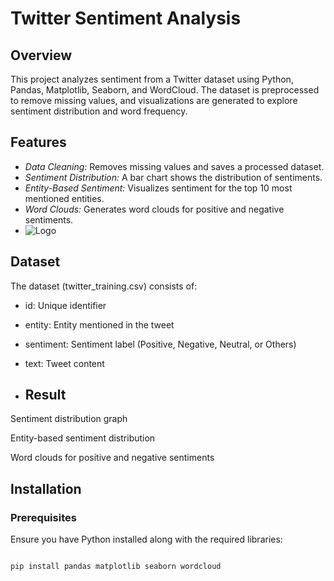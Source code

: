 # Twitter Sentiment Analysis


## Overview  


This project analyzes sentiment from a Twitter dataset using Python, Pandas, Matplotlib, Seaborn, and WordCloud. The dataset is preprocessed to remove missing values, and visualizations are generated to explore sentiment distribution and word frequency.  

## Features  


- *Data Cleaning:* Removes missing values and saves a processed dataset.
- *Sentiment Distribution:* A bar chart shows the distribution of sentiments.
- *Entity-Based Sentiment:* Visualizes sentiment for the top 10 most mentioned entities.
- *Word Clouds:* Generates word clouds for positive and negative sentiments.
- ![Logo](https://github.com/Srilaxmi984/PRODIGY_DS_04/blob/main/C:\Users\srila\OneDrive\Desktop\PROJECTS\PRODIGY_DS_01\Figure_1.png)

## Dataset  


The dataset (twitter_training.csv) consists of:  

- id: Unique identifier
- entity: Entity mentioned in the tweet
- sentiment: Sentiment label (Positive, Negative, Neutral, or Others)
- text: Tweet content


- ## Result

Sentiment distribution graph

Entity-based sentiment distribution

Word clouds for positive and negative sentiments


## Installation  
### Prerequisites  
Ensure you have Python installed along with the required libraries: 

```bash

pip install pandas matplotlib seaborn wordcloud
